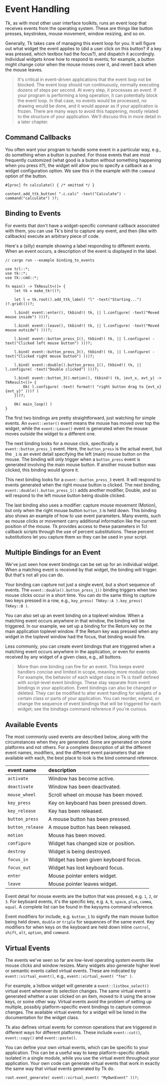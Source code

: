 # Event Handling

Tk, as with most other user interface toolkits, runs an event loop that receives
events from the operating system. These are things like button presses,
keystrokes, mouse movement, window resizing, and so on.

Generally, Tk takes care of managing this event loop for you. It will figure out
what widget the event applies to (did a user click on this button? if a key was
pressed, which textbox had the focus?), and dispatch it accordingly. Individual
widgets know how to respond to events; for example, a button might change color
when the mouse moves over it, and revert back when the mouse leaves.

> It's critical in event-driven applications that the event loop not be blocked.
The event loop should run continuously, normally executing dozens of steps per
second. At every step, it processes an event. If your program is performing a
long operation, it can potentially block the event loop. In that case, no events
would be processed, no drawing would be done, and it would appear as if your
application is frozen. There are many ways to avoid this happening, mostly
related to the structure of your application. We'll discuss this in more detail
in a later chapter.

## Command Callbacks

You often want your program to handle some event in a particular way, e.g., do
something when a button is pushed. For those events that are most frequently
customized (what good is a button without something happening when you press
it?), the widget will allow you to specify a callback as a widget configuration
option. We saw this in the example with the `command` option of the button.

```rust,no_run
#[proc] fn calculate() { /* omitted */ }

content.add_ttk_button( ".c.calc" -text("Calculate") -command("calculate") )?;
``` 

## Binding to Events

For events that don't have a widget-specific command callback associated with
them, you can use Tk's bind to capture any event, and then (like with callbacks)
execute an arbitrary piece of code.

Here's a (silly) example showing a label responding to different events. When an
event occurs, a description of the event is displayed in the label.

```rust,no_run
// cargo run --example binding_to_events

use tcl::*;
use tk::*;
use tk::cmd::*;

fn main() -> TkResult<()> {
    let tk = make_tk!()?;

    let l = tk.root().add_ttk_label( "l" -text("Starting...") )?.grid(())?;

    l.bind( event::enter(), tkbind!( tk, || l.configure( -text("Moved mouse inside") )))?;

    l.bind( event::leave(), tkbind!( tk, || l.configure( -text("Moved mouse outside") )))?;

    l.bind( event::button_press_1(), tkbind!( tk, || l.configure( -text("Clicked left mouse button") )))?;

    l.bind( event::button_press_3(), tkbind!( tk, || l.configure( -text("Clicked right mouse button") )))?;

    l.bind( event::double().button_press_1(), tkbind!( tk, || l.configure( -text("Double clicked") )))?;

    l.bind( event::button_3().motion(), tkbind!( tk, |evt_x, evt_y| -> TkResult<()> {
        Ok( l.configure( -text( format!( "right button drag to {evt_x} {evt_y}" )))? )
    }))?;

    Ok( main_loop() )
}
```

The first two bindings are pretty straightforward, just watching for simple
events. An `event::enter()` event means the mouse has moved over top the widget,
while the `event::Leave()` event is generated when the mouse moves outside the
widget to a different one.

The next binding looks for a mouse click, specifically a `event::button_press_1`
event. Here, the `button_press` is the actual event, but the `_1` is an event
detail specifying the left (main) mouse button on the mouse. The binding will
only trigger when a `button_press` event is generated involving the main mouse
button. If another mouse button was clicked, this binding would ignore it.

This next binding looks for a `event::button_press_3` event. It will respond to
events generated when the right mouse button is clicked. The next binding,
`event::double().button_press_1()` adds another modifier, Double, and so will
respond to the left mouse button being double clicked.

The last binding also uses a modifier: capture mouse movement (Motion), but only
when the right mouse button `button_3` is held down. This binding also shows an
example of how to use event parameters. Many events, such as mouse clicks or
movement carry additional information like the current position of the mouse. Tk
provides access to these parameters in Tcl callback scripts through the use of
percent substitutions. These percent substitutions let you capture them so they
can be used in your script.

## Multiple Bindings for an Event

We've just seen how event bindings can be set up for an individual widget. When
a matching event is received by that widget, the binding will trigger. But
that's not all you can do.

Your binding can capture not just a single event, but a short sequence of
events. The `event::double().button_press_1()` binding triggers when two mouse
clicks occur in a short time. You can do the same thing to capture two keys
pressed in a row, e.g., `key_press( TkKey::A ).key_press( TkKey::B )`.

You can also set up an event binding on a toplevel window. When a matching event
occurs anywhere in that window, the binding will be triggered. In our example,
we set up a binding for the Return key on the main application toplevel window.
If the Return key was pressed when any widget in the toplevel window had the
focus, that binding would fire.

Less commonly, you can create event bindings that are triggered when a matching
event occurs anywhere in the application, or even for events received by any
widget of a given class, e.g., all buttons.

> More than one binding can fire for an event. This keeps event handlers concise
and limited in scope, meaning more modular code. For example, the behavior of
each widget class in Tk is itself defined with script-level event bindings.
These stay separate from event bindings in your application. Event bindings can
also be changed or deleted. They can be modified to alter event handling for
widgets of a certain class or parts of your application. You can reorder,
extend, or change the sequence of event bindings that will be triggered for each
widget; see the bindtags command reference if you're curious.

## Available Events

The most commonly used events are described below, along with the circumstances
when they are generated. Some are generated on some platforms and not others.
For a complete description of all the different event names, modifiers, and the
different event parameters that are available with each, the best place to look
is the bind command reference.

| event name       | description                            |
| :--------------- | :------------------------------------- |
| `activate`       | Window has become active.              |
| `deactivate`     | Window has been deactivated.           |
| `mouse_wheel`    | Scroll wheel on mouse has been moved.  |
| `key_press`      | Key on keyboard has been pressed down. |
| `key_release`    | Key has been released.                 |
| `button_press`   | A mouse button has been pressed.       |
| `button_release` | A mouse button has been released.      |
| `motion`         | Mouse has been moved.                  |
| `configure`      | Widget has changed size or position.   |
| `destroy`        | Widget is being destroyed.             |
| `focus_in`       | Widget has been given keyboard focus.  |
| `focus_out`      | Widget has lost keyboard focus.        |
| `enter`          | Mouse pointer enters widget.           |
| `leave`          | Mouse pointer leaves widget.           |

Event detail for mouse events are the button that was pressed, e.g. `1`, `2`, or
`3`. For keyboard events, it's the specific key, e.g. `A`, `9`, `space`, `plus`,
`comma`, `equal`. A complete list can be found in the keysyms command reference.

Event modifiers for include, e.g. `button_1` to signify the main mouse button
being held down, `double` or `triple` for sequences of the same event. Key
modifiers for when keys on the keyboard are held down inline `control`, `shift`,
`alt`, `option`, and `command`.

## Virtual Events

The events we've seen so far are low-level operating system events like mouse
clicks and window resizes. Many widgets also generate higher level or semantic
events called virtual events. These are indicated by `event::virtual_event()`,
e.g., `event::virtual_event( "foo" )`.

For example, a listbox widget will generate a `event::listbox_select()`
virtual event whenever its selection changes. The same virtual event is
generated whether a user clicked on an item, moved to it using the arrow keys,
or some other way. Virtual events avoid the problem of setting up multiple,
possibly platform-specific event bindings to capture common changes. The
available virtual events for a widget will be listed in the documentation for
the widget class.

Tk also defines virtual events for common operations that are triggered in
different ways for different platforms. These include `event::cut()`,
`event::copy()` and `event::paste()`.

You can define your own virtual events, which can be specific to your
application. This can be a useful way to keep platform-specific details isolated
in a single module, while you use the virtual event throughout your application.
Your own code can generate virtual events that work in exactly the same way that
virtual events generated by Tk do.

```rust,no_run
root.event_generate( event::virtual_event( "MyOwnEvent" ))?;
```
